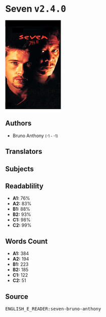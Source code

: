 # Seven <kbd>v2.4.0</kbd>

![](./cover.medium.jpg "")

## Authors


 - Bruno Anthony <small>(-1 - -1)</small>

## Translators



## Subjects



## Readablility


 - **A1:** 76%
 - **A2:** 83%
 - **B1:** 88%
 - **B2:** 93%
 - **C1:** 98%
 - **C2:** 99%

## Words Count


 - **A1:** 384
 - **A2:** 194
 - **B1:** 223
 - **B2:** 185
 - **C1:** 122
 - **C2:** 51

## Source


<kbd>ENGLISH_E_READER:seven-bruno-anthony</kbd>
